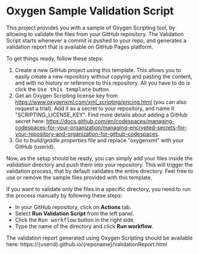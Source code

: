 # Oxygen Sample Validation Script
This project provides you with a sample of Oxygen Scripting tool, 
by allowing to validate the files from your GitHub repository. The Validation
Script starts whenever a commit is pushed to your repo, and generates a validation
report that is available on GitHub Pages platform.

To get things ready, follow these steps:
1. Create a new GitHub project using this template. This allows you to easily create a new repository without copying and pasting the content, and with no history or reference to this repository.
   All you have to do is click the <kbd>Use this template</kbd> button.
2. Get an Oxygen Scripting license key from https://www.oxygenxml.com/xml_scripting/pricing.html (you can also request a trial). Add it as a secret to your repository, and name it "SCRIPTING_LICENSE_KEY". Find more details about adding a GitHub secret here: https://docs.github.com/en/codespaces/managing-codespaces-for-your-organization/managing-encrypted-secrets-for-your-repository-and-organization-for-github-codespaces.
3. Go to <i>build/gradle.properties</i> file and replace "oxygenxml" with your GitHub {userid}.

Now, as the setup should be ready, you can simply add your files inside the <i>validation</i> directory and push them into your repository.
This will trigger the validation process, that by default validates the entire directory. Feel free to use or remove the sample files provided with this template.

If you want to validate only the files in a specific directory, you need to run the process manually by following these steps:
- In your GitHub repository, click on <b>Actions</b> tab.
- Select <b>Run Validation Script</b> from the left panel.
- Click the <kbd>Run workflow</kbd> button in the right side.
- Type the name of the directory and click <b>Run workflow</b>.

The validation report generated using Oxygen Scripting should be available here:
https://{userid}.github.io/{reponame}/validationReport.html


